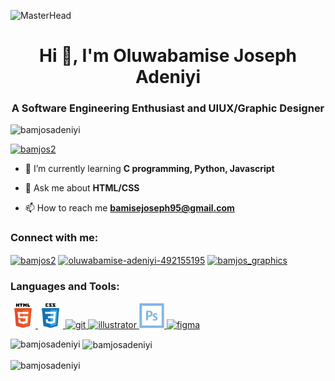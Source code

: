 ![MasterHead](https://img.freepik.com/premium-vector/programmer-desktop-computer-screen-with-php-html-script-coding-illustration-flat-cartoon_101884-876.jpg?w=900)
<h1 align="center">Hi 👋, I'm Oluwabamise Joseph Adeniyi</h1>
<h3 align="center">A Software Engineering Enthusiast and UIUX/Graphic Designer</h3>

<p align="left"> <img src="https://komarev.com/ghpvc/?username=bamjosadeniyi&label=Profile%20views&color=0e75b6&style=flat" alt="bamjosadeniyi" /> </p>

<p align="left"> <a href="https://twitter.com/bamjos2" target="blank"><img src="https://img.shields.io/twitter/follow/bamjos2?logo=twitter&style=for-the-badge" alt="bamjos2" /></a> </p>

- 🌱 I’m currently learning **C programming, Python, Javascript**

- 💬 Ask me about **HTML/CSS**

- 📫 How to reach me **bamisejoseph95@gmail.com**

<h3 align="left">Connect with me:</h3>
<p align="left">
<a href="https://twitter.com/bamjos2" target="blank"><img align="center" src="https://raw.githubusercontent.com/rahuldkjain/github-profile-readme-generator/master/src/images/icons/Social/twitter.svg" alt="bamjos2" height="30" width="40" /></a>
<a href="https://linkedin.com/in/oluwabamise-adeniyi-492155195" target="blank"><img align="center" src="https://raw.githubusercontent.com/rahuldkjain/github-profile-readme-generator/master/src/images/icons/Social/linked-in-alt.svg" alt="oluwabamise-adeniyi-492155195" height="30" width="40" /></a>
<a href="https://instagram.com/bamjos_graphics" target="blank"><img align="center" src="https://raw.githubusercontent.com/rahuldkjain/github-profile-readme-generator/master/src/images/icons/Social/instagram.svg" alt="bamjos_graphics" height="30" width="40" /></a>
</p>

<h3 align="left">Languages and Tools:</h3>
<p align="left"> <a href="https://www.w3.org/html/" target="_blank" rel="noreferrer"> <img src="https://raw.githubusercontent.com/devicons/devicon/master/icons/html5/html5-original-wordmark.svg" alt="html5" width="40" height="40"/> </a> <a href="https://www.w3schools.com/css/" target="_blank" rel="noreferrer"> <img src="https://raw.githubusercontent.com/devicons/devicon/master/icons/css3/css3-original-wordmark.svg" alt="css3" width="40" height="40"/> </a> <a href="https://git-scm.com/" target="_blank" rel="noreferrer"> <img src="https://www.vectorlogo.zone/logos/git-scm/git-scm-icon.svg" alt="git" width="40" height="40"/> </a> <a href="https://www.adobe.com/in/products/illustrator.html" target="_blank" rel="noreferrer"> <img src="https://www.vectorlogo.zone/logos/adobe_illustrator/adobe_illustrator-icon.svg" alt="illustrator" width="40" height="40"/> </a> <a href="https://www.photoshop.com/en" target="_blank" rel="noreferrer"> <img src="https://raw.githubusercontent.com/devicons/devicon/master/icons/photoshop/photoshop-line.svg" alt="photoshop" width="40" height="40"/> </a> <a href="https://www.figma.com/" target="_blank" rel="noreferrer"> <img src="https://www.vectorlogo.zone/logos/figma/figma-icon.svg" alt="figma" width="40" height="40"/> </a> </p>

<p><img align="left" src="https://github-readme-stats.vercel.app/api/top-langs?username=bamjosadeniyi&show_icons=true&locale=en&layout=compact" alt="bamjosadeniyi" /></p>

<p>&nbsp;<img align="center" src="https://github-readme-stats.vercel.app/api?username=bamjosadeniyi&show_icons=true&locale=en" alt="bamjosadeniyi" /></p>

<p><img align="center" src="https://github-readme-streak-stats.herokuapp.com/?user=bamjosadeniyi&" alt="bamjosadeniyi" /></p>

